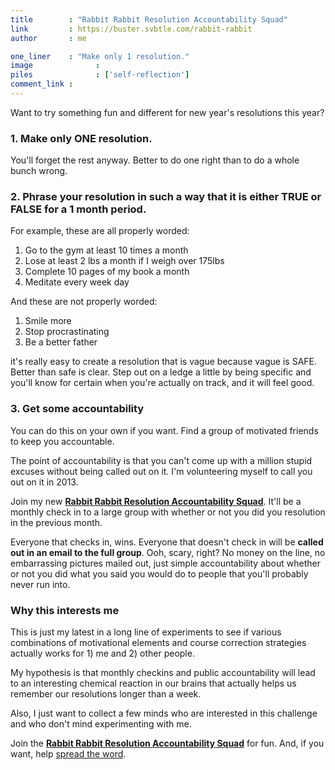 ```yaml
---
title        : "Rabbit Rabbit Resolution Accountability Squad"
link         : https://buster.svbtle.com/rabbit-rabbit
author       : me

one_liner    : "Make only 1 resolution."
image			   : 
piles			   : ['self-reflection']
comment_link : 
---
```


Want to try something fun and different for new year's resolutions this year? 

### 1. Make only ONE resolution.

You'll forget the rest anyway. Better to do one right than to do a whole bunch wrong.

### 2. Phrase your resolution in such a way that it is either TRUE or FALSE for a 1 month period.

For example, these are all properly worded:

1. Go to the gym at least 10 times a month
2. Lose at least 2 lbs a month if I weigh over 175lbs
3. Complete 10 pages of my book a month
4. Meditate every week day

And these are not properly worded:

1. Smile more
2. Stop procrastinating
3. Be a better father

it's really easy to create a resolution that is vague because vague is SAFE. Better than safe is clear. Step out on a ledge a little by being specific and you'll know for certain when you're actually on track, and it will feel good.

### 3. Get some accountability

You can do this on your own if you want. Find a group of motivated friends to keep you accountable. 

The point of accountability is that you can't come up with a million stupid excuses without being called out on it. I'm volunteering myself to call you out on it in 2013.

Join my new **[Rabbit Rabbit Resolution Accountability Squad](https://groups.google.com/forum/?fromgroups#!forum/rabbit-rabbit)**. It'll be a monthly check in to a large group with whether or not you did you resolution in the previous month. 

Everyone that checks in, wins. Everyone that doesn't check in will be **called out in an email to the full group**.  Ooh, scary, right?  No money on the line, no embarrassing pictures mailed out, just simple accountability about whether or not you did what you said you would do to people that you'll probably never run into.

### Why this interests me

This is just my latest in a long line of experiments to see if various combinations of motivational elements and course correction strategies actually works for 1) me and 2) other people.

My hypothesis is that monthly checkins and public accountability will lead to an interesting chemical reaction in our brains that actually helps us remember our resolutions longer than a week.

Also, I just want to collect a few minds who are interested in this challenge and who don't mind experimenting with me.

Join the **[Rabbit Rabbit Resolution Accountability Squad](https://groups.google.com/forum/?fromgroups#!forum/rabbit-rabbit)** for fun. And, if you want, help [spread the word](https://twitter.com/buster/status/284811223827103744).